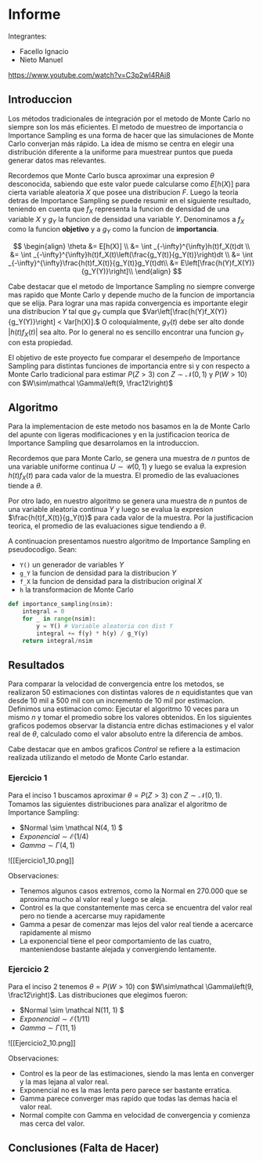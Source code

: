 # Informe
Integrantes:
- Facello Ignacio
- Nieto Manuel

https://www.youtube.com/watch?v=C3p2wI4RAi8

## Introduccion
Los métodos tradicionales de integración por el metodo de Monte Carlo no siempre son los más eficientes.
El metodo de muestreo de importancia o Importance Sampling es una forma de hacer que las simulaciones de Monte Carlo converjan más rápido.
La idea de mismo se centra en elegir una distribución diferente a la uniforme para muestrear puntos que pueda generar datos mas relevantes.

Recordemos que Monte Carlo busca aproximar una expresion $\theta$ desconocida, sabiendo que este valor puede calcularse como $E[h(X)]$ para cierta variable aleatoria $X$ que posee una distribucion $F$. 
Luego la teoría detras de Importance Sampling se puede resumir en el siguiente resultado, teniendo en cuenta que $f_X$
representa la funcion de densidad de una variable $X$ y $g_Y$ la funcion de densidad una variable $Y$. Denominamos a $f_X$ como la funcion **objetivo** y a $g_Y$ como la funcion de **importancia**. 

$$
\begin{align}
\theta &= E[h(X)] \\
&= \int _{-\infty}^{\infty}h(t)f_X(t)dt \\
&= \int _{-\infty}^{\infty}h(t)f_X(t)\left(\frac{g_Y(t)}{g_Y(t)}\right)dt \\
&= \int _{-\infty}^{\infty}\frac{h(t)f_X(t)}{g_Y(t)}g_Y(t)dt\\
&= E\left[\frac{h(Y)f_X(Y)}{g_Y(Y)}\right]\\
\end{align}
$$

Cabe destacar que el metodo de Importance Sampling no siempre converge mas rapido que Monte Carlo y depende mucho de la funcion de importancia que se elija. 
Para lograr una mas rapida convergencia es importante elegir una distribucion $Y$ tal que $g_Y$ cumpla que $Var\left[\frac{h(Y)f_X(Y)}{g_Y(Y)}\right] < Var[h(X)].$ O coloquialmente, $g_Y(t)$ debe ser alto donde $|h(t)f_X(t)|$ sea alto. Por lo general no es sencillo encontrar una funcion $g_Y$ con esta propiedad.

El objetivo de este proyecto fue comparar el desempeño de Importance Sampling para distintas funciones de importancia entre si y con respecto a Monte Carlo tradicional para estimar $P(Z > 3)$ con $Z\sim\mathcal N(0,1)$ y $P(W > 10)$ con $W\sim\mathcal \Gamma\left(9, \frac12\right)$

## Algoritmo

Para la implementacion de este metodo nos basamos en la de Monte Carlo del apunte con ligeras modificaciones y en la justificacion teorica de Importance Sampling que desarrolamos en la introduccion.

Recordemos que para Monte Carlo, se genera una muestra de $n$ puntos de una variable uniforme continua $U\sim\mathcal U(0,1)$ y luego se evalua la expresion $h(t)f_X(t)$ para cada valor de la muestra. El promedio de las evaluaciones tiende a $\theta$.

Por otro lado, en nuestro algoritmo se genera una muestra de $n$ puntos de una variable aleatoria continua $Y$ y luego se evalua la expresion $\frac{h(t)f_X(t)}{g_Y(t)}$ para cada valor de la muestra. Por la justificacion teorica, el promedio de las evaluaciones sigue tendiendo a $\theta$.

A continuacion presentamos nuestro algoritmo de Importance Sampling en pseudocodigo. Sean:
- `Y()` un generador de variables $Y$   
- `g_Y` la funcion de densidad para la distribucion $Y$
- `f_X` la funcion de densidad para la distribucion original $X$
- `h` la transformacion de Monte Carlo

```python
def importance_sampling(nsim):
    integral = 0
    for _ in range(nsim):
        y = Y() # Variable aleatoria con dist Y
        integral += f(y) * h(y) / g_Y(y)
    return integral/nsim
```

## Resultados

Para comparar la velocidad de convergencia entre los metodos, se realizaron 50 estimaciones con distintas valores de $n$ equidistantes que van desde 10 mil a 500 mil con un incremento de 10 mil por estimacion.
Definimos una estimacion como: Ejecutar el algoritmo 10 veces para un mismo $n$ y tomar el promedio sobre los valores obtenidos.
En los siguientes graficos podemos observar la distancia entre dichas estimaciones y el valor real de $\theta$, calculado como el valor absoluto entre la diferencia de ambos. 

Cabe destacar que en ambos graficos *Control* se refiere a la estimacion realizada utilizando el metodo de Monte Carlo estandar.

### Ejercicio 1

Para el inciso 1 buscamos aproximar $\theta = P(Z > 3)$ con $Z\sim\mathcal N(0,1)$. Tomamos las siguientes distribuciones para analizar el algoritmo de Importance Sampling:
- $Normal \sim \mathcal N(4, 1) $
- $Exponencial \sim \mathcal E(1/4)$
- $Gamma \sim \Gamma(4, 1)$

![[Ejercicio1_10.png]]

Observaciones:
- Tenemos algunos casos extremos, como la Normal en 270.000 que se aproxima mucho al valor real y luego se aleja.
- Control es la que constantemente mas cerca se encuentra del valor real pero no tiende a acercarse muy rapidamente
- Gamma a pesar de comenzar mas lejos del valor real tiende a acercarce rapidamente al mismo
- La exponencial tiene el peor comportamiento de las cuatro, manteniendose bastante alejada y convergiendo lentamente.

### Ejercicio 2

Para el inciso 2 tenemos $\theta = P(W > 10)$ con $W\sim\mathcal \Gamma\left(9, \frac12\right)$. Las distribuciones que elegimos fueron:
- $Normal \sim \mathcal N(11, 1) $
- $Exponencial \sim \mathcal E(1/11)$
- $Gamma \sim \Gamma(11, 1)$

![[Ejercicio2_10.png]]

Observaciones:
- Control es la peor de las estimaciones, siendo la mas lenta en converger y la mas lejana al valor real.
- Exponencial no es la mas lenta pero parece ser bastante erratica.
- Gamma parece converger mas rapido que todas las demas hacia el valor real.
- Normal compite con Gamma en velocidad de convergencia y comienza mas cerca del valor.

## Conclusiones (Falta de Hacer)


